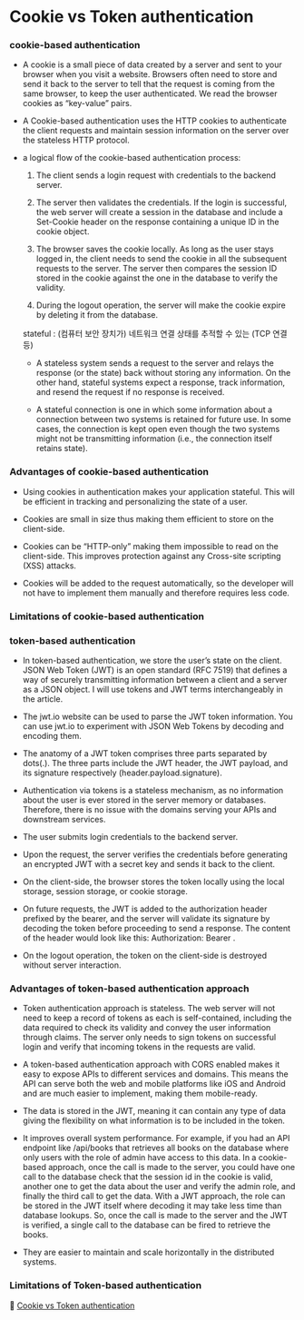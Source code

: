 # Cookie vs Token authentication

### cookie-based authentication

- A cookie is a small piece of data created by a server and sent to your browser when you visit a website. Browsers often need to store and send it back to the server to tell that the request is coming from the same browser, to keep the user authenticated. We read the browser cookies as “key-value” pairs.

- A Cookie-based authentication uses the HTTP cookies to authenticate the client requests and maintain session information on the server over the stateless HTTP protocol.

- a logical flow of the cookie-based authentication process:

    1. The client sends a login request with credentials to the backend server.

    2. The server then validates the credentials. If the login is successful, the web server will create a session in the database and include a Set-Cookie header on the response containing a unique ID in the cookie object.

    3. The browser saves the cookie locally. As long as the user stays logged in, the client needs to send the cookie in all the subsequent requests to the server. The server then compares the session ID stored in the cookie against the one in the database to verify the validity.

    4. During the logout operation, the server will make the cookie expire by deleting it from the database.

    stateful : (컴퓨터 보안 장치가) 네트워크 연결 상태를 추적할 수 있는 (TCP 연결 등)
    - A stateless system sends a request to the server and relays the response (or the state) back without storing any information. On the other hand, stateful systems expect a response, track information, and resend the request if no response is received.

    - A stateful connection is one in which some information about a connection between two systems is retained for future use. In some cases, the connection is kept open even though the two systems might not be transmitting information (i.e., the connection itself retains state).

### Advantages of cookie-based authentication
- Using cookies in authentication makes your application stateful. This will be efficient in tracking and personalizing the state of a user.

- Cookies are small in size thus making them efficient to store on the client-side.

- Cookies can be “HTTP-only” making them impossible to read on the client-side. This improves protection against any Cross-site scripting (XSS) attacks.

- Cookies will be added to the request automatically, so the developer will not have to implement them manually and therefore requires less code.


### Limitations of cookie-based authentication

### token-based authentication
- In token-based authentication, we store the user’s state on the client. JSON Web Token (JWT) is an open standard (RFC 7519) that defines a way of securely transmitting information between a client and a server as a JSON object. I will use tokens and JWT terms interchangeably in the article.

- The jwt.io website can be used to parse the JWT token information. You can use jwt.io to experiment with JSON Web Tokens by decoding and encoding them.

- The anatomy of a JWT token comprises three parts separated by dots(.). The three parts include the JWT header, the JWT payload, and its signature respectively (header.payload.signature).

- Authentication via tokens is a stateless mechanism, as no information about the user is ever stored in the server memory or databases. Therefore, there is no issue with the domains serving your APIs and downstream services.

- The user submits login credentials to the backend server.

- Upon the request, the server verifies the credentials before generating an encrypted JWT with a secret key and sends it back to the client.

- On the client-side, the browser stores the token locally using the local storage, session storage, or cookie storage.

- On future requests, the JWT is added to the authorization header prefixed by the bearer, and the server will validate its signature by decoding the token before proceeding to send a response. The content of the header would look like this: Authorization: Bearer <token>.

- On the logout operation, the token on the client-side is destroyed without server interaction.


### Advantages of token-based authentication approach
- Token authentication approach is stateless. The web server will not need to keep a record of tokens as each is self-contained, including the data required to check its validity and convey the user information through claims. The server only needs to sign tokens on successful login and verify that incoming tokens in the requests are valid.

- A token-based authentication approach with CORS enabled makes it easy to expose APIs to different services and domains. This means the API can serve both the web and mobile platforms like iOS and Android and are much easier to implement, making them mobile-ready.

- The data is stored in the JWT, meaning it can contain any type of data giving the flexibility on what information is to be included in the token.

- It improves overall system performance. For example, if you had an API endpoint like /api/books that retrieves all books on the database where only users with the role of admin have access to this data. In a cookie-based approach, once the call is made to the server, you could have one call to the database check that the session id in the cookie is valid, another one to get the data about the user and verify the admin role, and finally the third call to get the data. With a JWT approach, the role can be stored in the JWT itself where decoding it may take less time than database lookups. So, once the call is made to the server and the JWT is verified, a single call to the database can be fired to retrieve the books.

- They are easier to maintain and scale horizontally in the distributed systems.

### Limitations of Token-based authentication



🔗 [Cookie vs Token authentication](https://www.section.io/engineering-education/cookie-vs-token-authentication/)






